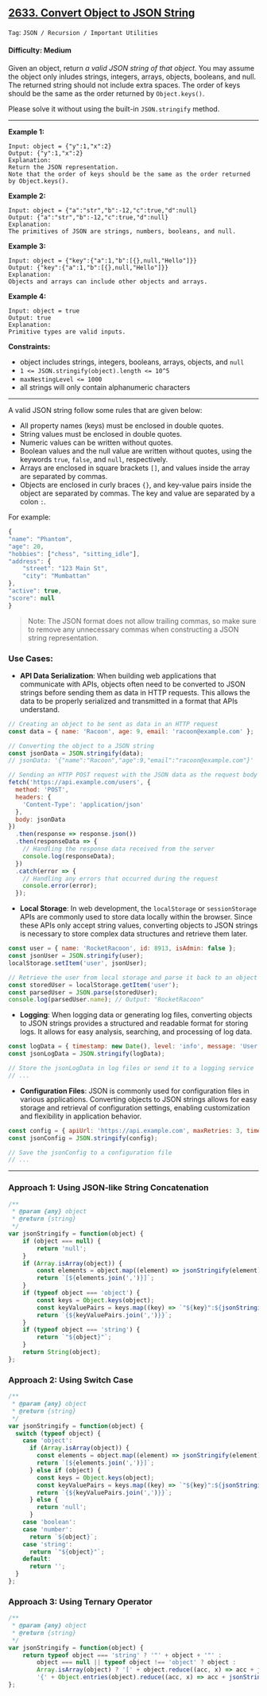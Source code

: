 ## [2633. Convert Object to JSON String](https://leetcode.com/problems/convert-object-to-json-string)

```Tag```: ```JSON / Recursion / Important Utilities```

#### Difficulty: Medium

Given an object, return _a valid JSON string of that object_. You may assume the object only inludes strings, integers, arrays, objects, booleans, and null. The returned string should not include extra spaces. The order of keys should be the same as the order returned by ```Object.keys()```.

Please solve it without using the built-in ```JSON.stringify``` method.

---

__Example 1:__
```
Input: object = {"y":1,"x":2}
Output: {"y":1,"x":2}
Explanation: 
Return the JSON representation.
Note that the order of keys should be the same as the order returned by Object.keys().
```

__Example 2:__
```
Input: object = {"a":"str","b":-12,"c":true,"d":null}
Output: {"a":"str","b":-12,"c":true,"d":null}
Explanation:
The primitives of JSON are strings, numbers, booleans, and null.
```

__Example 3:__
```
Input: object = {"key":{"a":1,"b":[{},null,"Hello"]}}
Output: {"key":{"a":1,"b":[{},null,"Hello"]}}
Explanation:
Objects and arrays can include other objects and arrays.
```

__Example 4:__
```
Input: object = true
Output: true
Explanation:
Primitive types are valid inputs.
```

__Constraints:__

- object includes strings, integers, booleans, arrays, objects, and ```null```
- ```1 <= JSON.stringify(object).length <= 10^5```
- ```maxNestingLevel <= 1000```
- all strings will only contain alphanumeric characters

---

A valid JSON string follow some rules that are given below:

- All property names (keys) must be enclosed in double quotes.
- String values must be enclosed in double quotes.
- Numeric values can be written without quotes.
- Boolean values and the null value are written without quotes, using the keywords ```true```, ```false```, and ```null```, respectively.
- Arrays are enclosed in square brackets ```[]```, and values inside the array are separated by commas.
- Objects are enclosed in curly braces ```{}```, and key-value pairs inside the object are separated by commas. The key and value are separated by a colon ```:```.

For example:

```JavaScript
{
"name": "Phantom",
"age": 20,
"hobbies": ["chess", "sitting_idle"],
"address": {
    "street": "123 Main St",
    "city": "Mumbattan"
},
"active": true,
"score": null
}
```

> Note: The JSON format does not allow trailing commas, so make sure to remove any unnecessary commas when constructing a JSON string representation.

### Use Cases:

- __API Data Serialization__: When building web applications that communicate with APIs, objects often need to be converted to JSON strings before sending them as data in HTTP requests. This allows the data to be properly serialized and transmitted in a format that APIs understand.

```JavaScript
// Creating an object to be sent as data in an HTTP request
const data = { name: 'Racoon', age: 9, email: 'racoon@example.com' };

// Converting the object to a JSON string
const jsonData = JSON.stringify(data);
// jsonData: '{"name":"Racoon","age":9,"email":"racoon@example.com"}'

// Sending an HTTP POST request with the JSON data as the request body
fetch('https://api.example.com/users', {
  method: 'POST',
  headers: {
    'Content-Type': 'application/json'
  },
  body: jsonData
})
  .then(response => response.json())
  .then(responseData => {
    // Handling the response data received from the server
    console.log(responseData);
  })
  .catch(error => {
    // Handling any errors that occurred during the request
    console.error(error);
  });
```

- __Local Storage__: In web development, the ```localStorage``` or ```sessionStorage``` APIs are commonly used to store data locally within the browser. Since these APIs only accept string values, converting objects to JSON strings is necessary to store complex data structures and retrieve them later.

```JavaScript
const user = { name: 'RocketRacoon', id: 8913, isAdmin: false };
const jsonUser = JSON.stringify(user);
localStorage.setItem('user', jsonUser);

// Retrieve the user from local storage and parse it back to an object
const storedUser = localStorage.getItem('user');
const parsedUser = JSON.parse(storedUser);
console.log(parsedUser.name); // Output: "RocketRacoon"
```

- __Logging__: When logging data or generating log files, converting objects to JSON strings provides a structured and readable format for storing logs. It allows for easy analysis, searching, and processing of log data.

```JavaScript
const logData = { timestamp: new Date(), level: 'info', message: 'User logged in' };
const jsonLogData = JSON.stringify(logData);

// Store the jsonLogData in log files or send it to a logging service
// ...
```

- __Configuration Files__: JSON is commonly used for configuration files in various applications. Converting objects to JSON strings allows for easy storage and retrieval of configuration settings, enabling customization and flexibility in application behavior.

```JavaScript
const config = { apiUrl: 'https://api.example.com', maxRetries: 3, timeout: 5000 };
const jsonConfig = JSON.stringify(config);

// Save the jsonConfig to a configuration file
// ...
```

---

### Approach 1: Using JSON-like String Concatenation

```JavaScript
/**
 * @param {any} object
 * @return {string}
 */
var jsonStringify = function(object) {
    if (object === null) {
        return 'null';
    }
    if (Array.isArray(object)) {
        const elements = object.map((element) => jsonStringify(element));
        return `[${elements.join(',')}]`;
    }
    if (typeof object === 'object') {
        const keys = Object.keys(object);
        const keyValuePairs = keys.map((key) => `"${key}":${jsonStringify(object[key])}`);
        return `{${keyValuePairs.join(',')}}`;
    }
    if (typeof object === 'string') {
        return `"${object}"`;
    }
    return String(object);
};
```

### Approach 2: Using Switch Case

```JavaScript
/**
 * @param {any} object
 * @return {string}
 */
var jsonStringify = function(object) {
  switch (typeof object) {
    case 'object':
      if (Array.isArray(object)) {
        const elements = object.map((element) => jsonStringify(element));
        return `[${elements.join(',')}]`;
      } else if (object) {
        const keys = Object.keys(object);
        const keyValuePairs = keys.map((key) => `"${key}":${jsonStringify(object[key])}`);
        return `{${keyValuePairs.join(',')}}`;
      } else {
        return 'null';
      }
    case 'boolean':
    case 'number':
      return `${object}`;
    case 'string':
      return `"${object}"`;
    default:
      return '';
  }
};
```

### Approach 3: Using Ternary Operator

```JavaScript
/**
 * @param {any} object
 * @return {string}
 */
var jsonStringify = function(object) {
    return typeof object === 'string' ? '"' + object + '"' :
        object === null || typeof object !== 'object' ? object :
        Array.isArray(object) ? '[' + object.reduce((acc, x) => acc + jsonStringify(x) + ',', '').slice(0, -1) + ']' :
        '{' + Object.entries(object).reduce((acc, x) => acc + jsonStringify(x[0]) + ':' + jsonStringify(x[1]) + ',', '').slice(0, -1) + '}';
};
```
